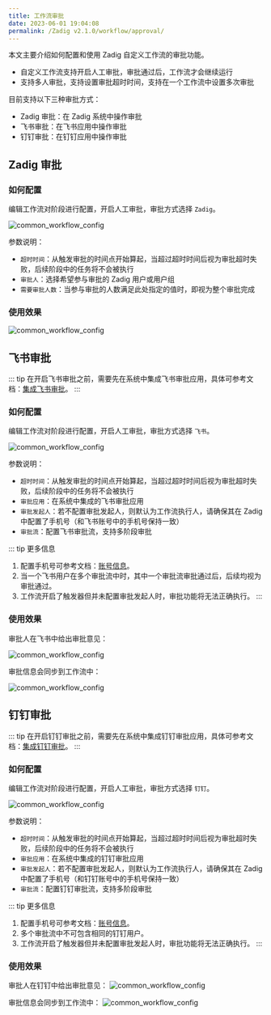 ```yaml
---
title: 工作流审批
date: 2023-06-01 19:04:08
permalink: /Zadig v2.1.0/workflow/approval/
---
```


本文主要介绍如何配置和使用 Zadig 自定义工作流的审批功能。
- 自定义工作流支持开启人工审批，审批通过后，工作流才会继续运行
- 支持多人审批，支持设置审批超时时间，支持在一个工作流中设置多次审批

目前支持以下三种审批方式：
- Zadig 审批：在 Zadig 系统中操作审批
- 飞书审批：在飞书应用中操作审批
- 钉钉审批：在钉钉应用中操作审批

## Zadig 审批

### 如何配置

编辑工作流对阶段进行配置，开启人工审批，审批方式选择 `Zadig`。

![common_workflow_config](../../../../_images/common_workflow_config_200.png)

参数说明：
- `超时时间`：从触发审批的时间点开始算起，当超过超时时间后视为审批超时失败，后续阶段中的任务将不会被执行
- `审批人`：选择希望参与审批的 Zadig 用户或用户组
- `需要审批人数`：当参与审批的人数满足此处指定的值时，即视为整个审批完成

### 使用效果

![common_workflow_config](../../../../_images/zadig_approval_result.png)

## 飞书审批

::: tip
在开启飞书审批之前，需要先在系统中集成飞书审批应用，具体可参考文档：[集成飞书审批](/Zadig%20v2.1.0/settings/approval/#飞书)。
:::

### 如何配置

编辑工作流对阶段进行配置，开启人工审批，审批方式选择 `飞书`。

![common_workflow_config](../../../../_images/config_lark_approval_1.png)

参数说明：
- `超时时间`：从触发审批的时间点开始算起，当超过超时时间后视为审批超时失败，后续阶段中的任务将不会被执行
- `审批应用`：在系统中集成的飞书审批应用
- `审批发起人`：若不配置审批发起人，则默认为工作流执行人，请确保其在 Zadig 中配置了手机号（和飞书账号中的手机号保持一致）
- `审批流`：配置飞书审批流，支持多阶段审批

::: tip 更多信息

1. 配置手机号可参考文档：[账号信息](/Zadig%20v2.1.0/preferences/#账号设置)。
2. 当一个飞书用户在多个审批流中时，其中一个审批流审批通过后，后续均视为审批通过。
3. 工作流开启了触发器但并未配置审批发起人时，审批功能将无法正确执行。
:::

### 使用效果

审批人在飞书中给出审批意见：

![common_workflow_config](../../../../_images/lark_approval_effect.png) 

审批信息会同步到工作流中：

![common_workflow_config](../../../../_images/lark_approval_effect_1.png)

## 钉钉审批

::: tip
在开启钉钉审批之前，需要先在系统中集成钉钉审批应用，具体可参考文档：[集成钉钉审批](/Zadig%20v2.1.0/settings/approval/#钉钉)。
:::

### 如何配置

编辑工作流对阶段进行配置，开启人工审批，审批方式选择 `钉钉`。

![common_workflow_config](../../../../_images/workflow_dingtalk_approval_config.png)

参数说明：
- `超时时间`：从触发审批的时间点开始算起，当超过超时时间后视为审批超时失败，后续阶段中的任务将不会被执行
- `审批应用`：在系统中集成的钉钉审批应用
- `审批发起人`：若不配置审批发起人，则默认为工作流执行人，请确保其在 Zadig 中配置了手机号（和钉钉账号中的手机号保持一致）
- `审批流`：配置钉钉审批流，支持多阶段审批

::: tip 更多信息

1. 配置手机号可参考文档：[账号信息](/Zadig%20v2.1.0/preferences/#账号设置)。
2. 多个审批流中不可包含相同的钉钉用户。
3. 工作流开启了触发器但并未配置审批发起人时，审批功能将无法正确执行。
:::

### 使用效果

审批人在钉钉中给出审批意见：
![common_workflow_config](../../../../_images/dingtalk_approval_effect.png)

审批信息会同步到工作流中：
![common_workflow_config](../../../../_images/dingtalk_approval_effect_1.png)
